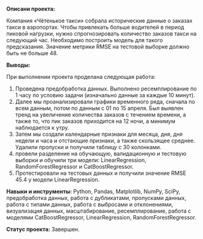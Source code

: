 **Описани проекта:**

Компания «Чётенькое такси» собрала исторические данные о заказах такси в аэропортах. Чтобы привлекать больше водителей в период пиковой нагрузки,
нужно спрогнозировать количество заказов такси на следующий час. Необходимо построить модель для такого предсказания. Значение метрики RMSE на тестовой выборке должно быть не больше 48.

**Выводы:**

При выполнении проекта проделана следующая работа:
1.	Проведена предобработка данных. Выполнено ресемплирование по 1 часу по условию задачи (изначально данные за каждые 10 минут).
2.	Далее мы проанализировали графики временного ряда, сначала по всем данным, потом по данным с 01 по 15 апреля. Был выявлен тренд на увеличение количества заказов с течением времени, а также то, что пик заказов приходится на 12 ночи, а минимум наблюдается к утру.
3.	Затем мы создали календарные признаки для месяца, дня, дня недели и часа и отстающие признаки, а также скользящее среднее. Удалили пропуски и получили таблицу с 30 колонками.
4.	провели разделение на обучающую, валидационную и тестовую выборки и обучили три модели: LinearRegression, RandomForestRegressor и CatBoostRegressor.
5.	Протестировали на тестовых данных и получили значение RMSE 45.4 у модели LinearRegression.

**Навыки и инструменты:**
Python, Pandas, Matplotlib, NumPy, SciPy, предобработка данных, работа с дубликатами, пропусками данных, работа с типами данных, работа с выбросами и отклонениями,
визуализация данных, масштабирование, ресемплирование, работа с моделями CatBoostRegressor, LinearRegression, RandomForestRegressor.

**Статус проекта:** Завершен.
